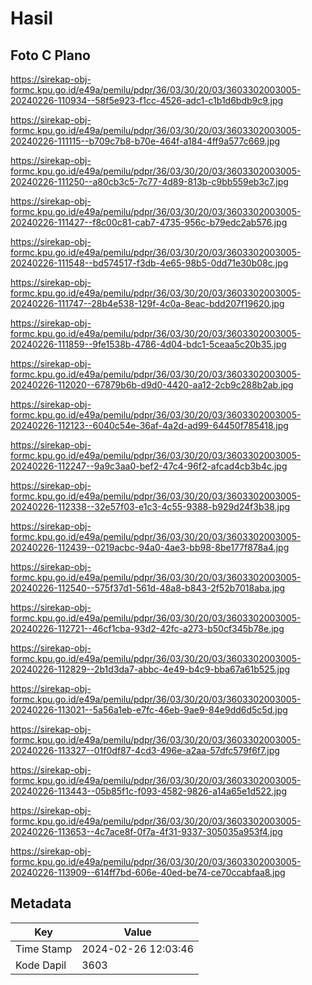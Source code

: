 # Hasil

## Foto C Plano

https://sirekap-obj-formc.kpu.go.id/e49a/pemilu/pdpr/36/03/30/20/03/3603302003005-20240226-110934--58f5e923-f1cc-4526-adc1-c1b1d6bdb9c9.jpg

https://sirekap-obj-formc.kpu.go.id/e49a/pemilu/pdpr/36/03/30/20/03/3603302003005-20240226-111115--b709c7b8-b70e-464f-a184-4ff9a577c669.jpg

https://sirekap-obj-formc.kpu.go.id/e49a/pemilu/pdpr/36/03/30/20/03/3603302003005-20240226-111250--a80cb3c5-7c77-4d89-813b-c9bb559eb3c7.jpg

https://sirekap-obj-formc.kpu.go.id/e49a/pemilu/pdpr/36/03/30/20/03/3603302003005-20240226-111427--f8c00c81-cab7-4735-956c-b79edc2ab576.jpg

https://sirekap-obj-formc.kpu.go.id/e49a/pemilu/pdpr/36/03/30/20/03/3603302003005-20240226-111548--bd574517-f3db-4e65-98b5-0dd71e30b08c.jpg

https://sirekap-obj-formc.kpu.go.id/e49a/pemilu/pdpr/36/03/30/20/03/3603302003005-20240226-111747--28b4e538-129f-4c0a-8eac-bdd207f19620.jpg

https://sirekap-obj-formc.kpu.go.id/e49a/pemilu/pdpr/36/03/30/20/03/3603302003005-20240226-111859--9fe1538b-4786-4d04-bdc1-5ceaa5c20b35.jpg

https://sirekap-obj-formc.kpu.go.id/e49a/pemilu/pdpr/36/03/30/20/03/3603302003005-20240226-112020--67879b6b-d9d0-4420-aa12-2cb9c288b2ab.jpg

https://sirekap-obj-formc.kpu.go.id/e49a/pemilu/pdpr/36/03/30/20/03/3603302003005-20240226-112123--6040c54e-36af-4a2d-ad99-64450f785418.jpg

https://sirekap-obj-formc.kpu.go.id/e49a/pemilu/pdpr/36/03/30/20/03/3603302003005-20240226-112247--9a9c3aa0-bef2-47c4-96f2-afcad4cb3b4c.jpg

https://sirekap-obj-formc.kpu.go.id/e49a/pemilu/pdpr/36/03/30/20/03/3603302003005-20240226-112338--32e57f03-e1c3-4c55-9388-b929d24f3b38.jpg

https://sirekap-obj-formc.kpu.go.id/e49a/pemilu/pdpr/36/03/30/20/03/3603302003005-20240226-112439--0219acbc-94a0-4ae3-bb98-8be177f878a4.jpg

https://sirekap-obj-formc.kpu.go.id/e49a/pemilu/pdpr/36/03/30/20/03/3603302003005-20240226-112540--575f37d1-561d-48a8-b843-2f52b7018aba.jpg

https://sirekap-obj-formc.kpu.go.id/e49a/pemilu/pdpr/36/03/30/20/03/3603302003005-20240226-112721--46cf1cba-93d2-42fc-a273-b50cf345b78e.jpg

https://sirekap-obj-formc.kpu.go.id/e49a/pemilu/pdpr/36/03/30/20/03/3603302003005-20240226-112829--2b1d3da7-abbc-4e49-b4c9-bba67a61b525.jpg

https://sirekap-obj-formc.kpu.go.id/e49a/pemilu/pdpr/36/03/30/20/03/3603302003005-20240226-113021--5a56a1eb-e7fc-46eb-9ae9-84e9dd6d5c5d.jpg

https://sirekap-obj-formc.kpu.go.id/e49a/pemilu/pdpr/36/03/30/20/03/3603302003005-20240226-113327--01f0df87-4cd3-496e-a2aa-57dfc579f6f7.jpg

https://sirekap-obj-formc.kpu.go.id/e49a/pemilu/pdpr/36/03/30/20/03/3603302003005-20240226-113443--05b85f1c-f093-4582-9826-a14a65e1d522.jpg

https://sirekap-obj-formc.kpu.go.id/e49a/pemilu/pdpr/36/03/30/20/03/3603302003005-20240226-113653--4c7ace8f-0f7a-4f31-9337-305035a953f4.jpg

https://sirekap-obj-formc.kpu.go.id/e49a/pemilu/pdpr/36/03/30/20/03/3603302003005-20240226-113909--614ff7bd-606e-40ed-be74-ce70ccabfaa8.jpg


## Metadata

| Key        | Value               |
| ---------- | ------------------- |
| Time Stamp | 2024-02-26 12:03:46 |
| Kode Dapil | 3603                |



